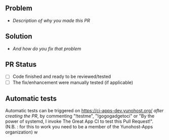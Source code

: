 ## Problem

- *Description of why you made this PR*

## Solution

- *And how do you fix that problem*

## PR Status

- [ ] Code finished and ready to be reviewed/tested
- [ ] The fix/enhancement were manually tested (if applicable)

## Automatic tests

Automatic tests can be triggered on https://ci-apps-dev.yunohost.org/ *after creating the PR*, by commenting "!testme", "!gogogadgetoci" or "By the power of systemd, I invoke The Great App CI to test this Pull Request!". (N.B. : for this to work you need to be a member of the Yunohost-Apps organization)
w